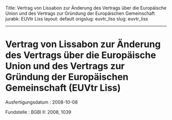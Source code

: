 Title: Vertrag von Lissabon zur Änderung des Vertrags über die Europäische Union und
  des Vertrags zur Gründung der Europäischen Gemeinschaft
jurabk: EUVtr Liss
layout: default
origslug: euvtr_liss
slug: euvtr_liss

---

# Vertrag von Lissabon zur Änderung des Vertrags über die Europäische Union und des Vertrags zur Gründung der Europäischen Gemeinschaft (EUVtr Liss)

Ausfertigungsdatum
:   2008-10-08

Fundstelle
:   BGBl II: 2008, 1039

